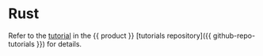 # Rust

Refer to the [tutorial](https://github.com/catboost/tutorials/tree/master/apply_model/rust) in the {{ product }} [tutorials repository]({{ github-repo-tutorials }}) for details.

